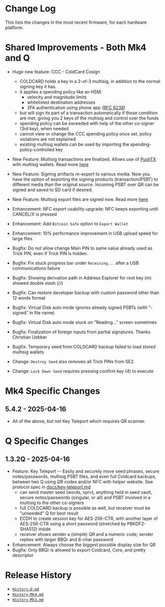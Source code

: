 # Change Log

This lists the changes in the most recent firmware, for each hardware platform.

# Shared Improvements - Both Mk4 and Q

- Huge new feature: CCC - ColdCard Cosign
    - COLDCARD holds a key in a 2-of-3 multisig, in addition to the normal signing key it has.
    - it applies a spending policy like an HSM:
        - velocity and magnitude limits
        - whitelisted destination addresses
        - 2FA authentication using phone app ([RFC 6238](https://www.rfc-editor.org/rfc/rfc6238))
    - but will sign its part of a transaction automatically if those condition are met, 
      giving you 2 keys of the multisig and control over the funds
    - spending policy can be exceeded with help of the other co-signer (3rd key), when needed
    - cannot view or change the CCC spending policy once set, policy violations are not explained
    - existing multisig wallets can be used by importing the spending-policy-controlled key

- New Feature: Multisig transactions are finalized. Allows use of [PushTX](https://pushtx.org/)
  with multisig wallets.  Read more [here](https://github.com/Coldcard/firmware/blob/master/docs/limitations.md#p2sh--multisig)
- New Feature: Signing artifacts re-export to various media. Now you have the option of
  exporting the signing products (transaction/PSBT) to different media than the original source.
  Incoming PSBT over QR can be signed and saved to SD card if desired.
- New Feature: Multisig export files are signed now. Read more [here](https://github.com/Coldcard/firmware/blob/master/docs/msg-signing.md#signed-exports)
- Enhancement: NFC export usability upgrade: NFC keeps exporting until CANCEL/X is pressed
- Enhancement: Add `Bitcoin Safe` option to `Export Wallet`
- Enhancement: 10% performance improvement in USB upload speed for large files
- Bugfix: Do not allow change Main PIN to same value already used as Trick PIN, even if
  Trick PIN is hidden.
- Bugfix: Fix stuck progress bar under `Receiving...` after a USB communications failure
- Bugfix: Showing derivation path in Address Explorer for root key (m) showed double slash (//)
- Bugfix: Can restore developer backup with custom password other than 12 words format
- Bugfix: Virtual Disk auto mode ignores already signed PSBTs (with "-signed" in file name)
- Bugfix: Virtual Disk auto mode stuck on "Reading..." screen sometimes
- Bugfix: Finalization of foreign inputs from partial signatures. Thanks Christian Uebber
- Bugfix: Temporary seed from COLDCARD backup failed to load stored multisig wallets
- Change: `Destroy Seed` also removes all Trick PINs from SE2.
- Change: `Lock Down Seed` requires pressing confirm key (4) to execute


# Mk4 Specific Changes

## 5.4.2 - 2025-04-16

- All of the above, but not Key Teleport which requires QR scanner.


# Q Specific Changes

## 1.3.2Q - 2025-04-16

- Feature: Key Teleport -- Easily and securely move seed phrases, secure notes/passwords,
  multisig PSBT files, and even full Coldcard backups, between two Q using QR codes
  and/or NFC with helper website. See protocol spec in
  [docs/key-teleport.md](https://github.com/Coldcard/firmware/blob/master/docs/key-teleport.md)
    - can send master seed (words, xprv), anything held in seed vault, secure notes/passwords 
      (singular, or all) and PSBT involved in a multisig to the other co-signers
    - full COLDCARD backup is possible as well, but receiver must be "unseeded" Q for best result
    - ECDH to create session key for AES-256-CTR, with another layer of AES-256-CTR using a
      short password (stretched by PBKDF2-SHA512) inside
    - receiver shows sender a (simple) QR and a numeric code; sender replies with larger BBQr
      and 8-char password
- Enhancement: Always choose the biggest possible display size for QR
- Bugfix: Only BBQr is allowed to export Coldcard, Core, and pretty descriptor


# Release History

- [`History-Q.md`](History-Q.md)
- [`History-Mk4.md`](History-Mk4.md)
- [`History-Mk3.md`](History-Mk3.md)

